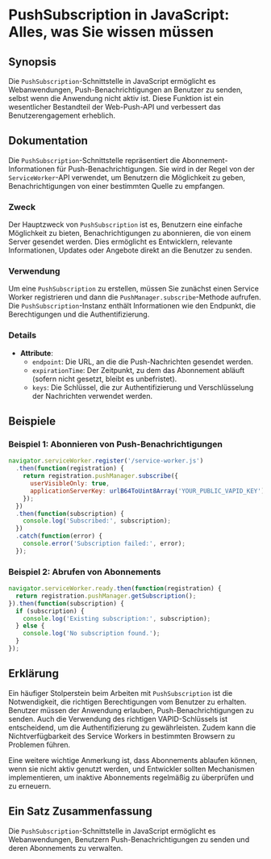 <!--
Meta Description: # PushSubscription in JavaScript: Alles, was Sie wissen müssen ## Synopsis Die `PushSubscription`-Schnittstelle in JavaScript ermöglicht es Webanwendu...
Meta Keywords: die, pushsubscription, subscription, push, benachrichtigungen
-->

# PushSubscription in JavaScript: Alles, was Sie wissen müssen

## Synopsis
Die `PushSubscription`-Schnittstelle in JavaScript ermöglicht es Webanwendungen, Push-Benachrichtigungen an Benutzer zu senden, selbst wenn die Anwendung nicht aktiv ist. Diese Funktion ist ein wesentlicher Bestandteil der Web-Push-API und verbessert das Benutzerengagement erheblich.

## Dokumentation
Die `PushSubscription`-Schnittstelle repräsentiert die Abonnement-Informationen für Push-Benachrichtigungen. Sie wird in der Regel von der `ServiceWorker`-API verwendet, um Benutzern die Möglichkeit zu geben, Benachrichtigungen von einer bestimmten Quelle zu empfangen.

### Zweck
Der Hauptzweck von `PushSubscription` ist es, Benutzern eine einfache Möglichkeit zu bieten, Benachrichtigungen zu abonnieren, die von einem Server gesendet werden. Dies ermöglicht es Entwicklern, relevante Informationen, Updates oder Angebote direkt an die Benutzer zu senden.

### Verwendung
Um eine `PushSubscription` zu erstellen, müssen Sie zunächst einen Service Worker registrieren und dann die `PushManager.subscribe`-Methode aufrufen. Die `PushSubscription`-Instanz enthält Informationen wie den Endpunkt, die Berechtigungen und die Authentifizierung.

### Details
- **Attribute**:
  - `endpoint`: Die URL, an die die Push-Nachrichten gesendet werden.
  - `expirationTime`: Der Zeitpunkt, zu dem das Abonnement abläuft (sofern nicht gesetzt, bleibt es unbefristet).
  - `keys`: Die Schlüssel, die zur Authentifizierung und Verschlüsselung der Nachrichten verwendet werden.

## Beispiele

### Beispiel 1: Abonnieren von Push-Benachrichtigungen
```javascript
navigator.serviceWorker.register('/service-worker.js')
  .then(function(registration) {
    return registration.pushManager.subscribe({
      userVisibleOnly: true,
      applicationServerKey: urlB64ToUint8Array('YOUR_PUBLIC_VAPID_KEY')
    });
  })
  .then(function(subscription) {
    console.log('Subscribed:', subscription);
  })
  .catch(function(error) {
    console.error('Subscription failed:', error);
  });
```

### Beispiel 2: Abrufen von Abonnements
```javascript
navigator.serviceWorker.ready.then(function(registration) {
  return registration.pushManager.getSubscription();
}).then(function(subscription) {
  if (subscription) {
    console.log('Existing subscription:', subscription);
  } else {
    console.log('No subscription found.');
  }
});
```

## Erklärung
Ein häufiger Stolperstein beim Arbeiten mit `PushSubscription` ist die Notwendigkeit, die richtigen Berechtigungen vom Benutzer zu erhalten. Benutzer müssen der Anwendung erlauben, Push-Benachrichtigungen zu senden. Auch die Verwendung des richtigen VAPID-Schlüssels ist entscheidend, um die Authentifizierung zu gewährleisten. Zudem kann die Nichtverfügbarkeit des Service Workers in bestimmten Browsern zu Problemen führen.

Eine weitere wichtige Anmerkung ist, dass Abonnements ablaufen können, wenn sie nicht aktiv genutzt werden, und Entwickler sollten Mechanismen implementieren, um inaktive Abonnements regelmäßig zu überprüfen und zu erneuern.

## Ein Satz Zusammenfassung
Die `PushSubscription`-Schnittstelle in JavaScript ermöglicht es Webanwendungen, Benutzern Push-Benachrichtigungen zu senden und deren Abonnements zu verwalten.